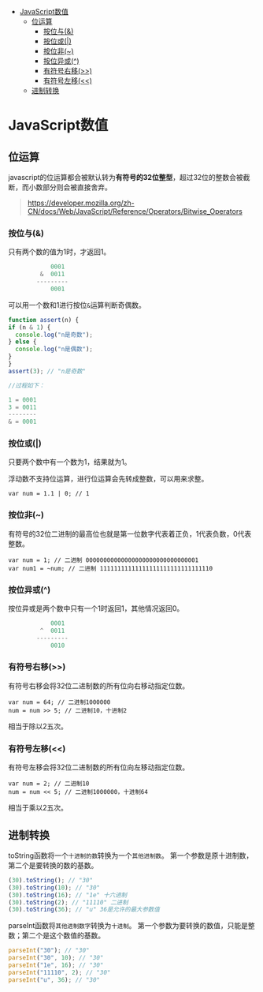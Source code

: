 
<!-- @import "[TOC]" {cmd="toc" depthFrom=1 depthTo=6 orderedList=false} -->
<!-- code_chunk_output -->

* [JavaScript数值](#javascript数值)
	* [位运算](#位运算)
		* [按位与(&)](#按位与)
		* [按位或(|)](#按位或)
		* [按位非(~)](#按位非~)
		* [按位异或(^)](#按位异或)
		* [有符号右移(>>)](#有符号右移)
		* [有符号左移(<<)](#有符号左移)
	* [进制转换](#进制转换)

<!-- /code_chunk_output -->

# JavaScript数值
## 位运算

javascript的位运算都会被默认转为**有符号的32位整型**，超过32位的整数会被截断，而小数部分则会被直接舍弃。

>https://developer.mozilla.org/zh-CN/docs/Web/JavaScript/Reference/Operators/Bitwise_Operators

### 按位与(&)

只有两个数的值为1时，才返回1。

```js
            0001
         &  0011
        ---------
            0001
```

可以用一个数和1进行按位`&`运算判断奇偶数。

```js
function assert(n) {
if (n & 1) {
  console.log("n是奇数");
} else {
  console.log("n是偶数");
}
}
assert(3); // "n是奇数"

//过程如下：

1 = 0001
3 = 0011
--------
& = 0001
```

### 按位或(|)

只要两个数中有一个数为1，结果就为1。

浮动数不支持位运算，进行位运算会先转成整数，可以用来求整。

    var num = 1.1 | 0; // 1

### 按位非(~)

有符号的32位二进制的最高位也就是第一位数字代表着正负，1代表负数，0代表整数。

    var num = 1; // 二进制 00000000000000000000000000000001
    var num1 = ~num; // 二进制 11111111111111111111111111111110


### 按位异或(^)

按位异或是两个数中只有一个1时返回1，其他情况返回0。

```js
            0001
         ^  0011
        ---------
            0010
```

### 有符号右移(>>)

有符号右移会将32位二进制数的所有位向右移动指定位数。

    var num = 64; // 二进制1000000
    num = num >> 5; // 二进制10，十进制2

相当于除以2五次。

### 有符号左移(<<)

有符号左移会将32位二进制数的所有位向左移动指定位数。

    var num = 2; // 二进制10
    num = num << 5; // 二进制1000000，十进制64

相当于乘以2五次。

## 进制转换

toString函数将一个`十进制的数`转换为一个`其他进制数`。
第一个参数是原十进制数，第二个是要转换的数的基数。
```js
(30).toString(); // "30"
(30).toString(10); // "30"
(30).toString(16); // "1e" 十六进制
(30).toString(2); // "11110" 二进制
(30).toString(36); // "u" 36是允许的最大参数值
```

parseInt函数将`其他进制数字`转换为`十进制`。
第一个参数为要转换的数值，只能是整数；第二个是这个数值的基数。

```js
parseInt("30"); // "30"
parseInt("30", 10); // "30"
parseInt("1e", 16); // "30"
parseInt("11110", 2); // "30"
parseInt("u", 36); // "30"
```
